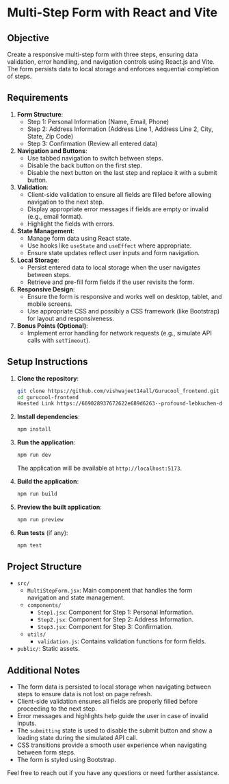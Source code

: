 # Multi-Step Form with React and Vite

## Objective
Create a responsive multi-step form with three steps, ensuring data validation, error handling, and navigation controls using React.js and Vite. The form persists data to local storage and enforces sequential completion of steps.

## Requirements
1. **Form Structure**:
    - Step 1: Personal Information (Name, Email, Phone)
    - Step 2: Address Information (Address Line 1, Address Line 2, City, State, Zip Code)
    - Step 3: Confirmation (Review all entered data)
2. **Navigation and Buttons**:
    - Use tabbed navigation to switch between steps.
    - Disable the back button on the first step.
    - Disable the next button on the last step and replace it with a submit button.
3. **Validation**:
    - Client-side validation to ensure all fields are filled before allowing navigation to the next step.
    - Display appropriate error messages if fields are empty or invalid (e.g., email format).
    - Highlight the fields with errors.
4. **State Management**:
    - Manage form data using React state.
    - Use hooks like `useState` and `useEffect` where appropriate.
    - Ensure state updates reflect user inputs and form navigation.
5. **Local Storage**:
    - Persist entered data to local storage when the user navigates between steps.
    - Retrieve and pre-fill form fields if the user revisits the form.
6. **Responsive Design**:
    - Ensure the form is responsive and works well on desktop, tablet, and mobile screens.
    - Use appropriate CSS and possibly a CSS framework (like Bootstrap) for layout and responsiveness.
7. **Bonus Points (Optional)**:
    - Implement error handling for network requests (e.g., simulate API calls with `setTimeout`).


## Setup Instructions
1. **Clone the repository**:
    ```sh
    git clone https://github.com/vishwajeet14all/Gurucool_frontend.git
    cd gurucool-frontend
    Hoested Link https://669028937672622e689d6263--profound-lebkuchen-d3b489.netlify.app/
    ```

2. **Install dependencies**:
    ```sh
    npm install
    ```

3. **Run the application**:
    ```sh
    npm run dev
    ```

    The application will be available at `http://localhost:5173`.

4. **Build the application**:
    ```sh
    npm run build
    ```

5. **Preview the built application**:
    ```sh
    npm run preview
    ```

6. **Run tests** (if any):
    ```sh
    npm test
    ```

## Project Structure
- `src/`
  - `MultiStepForm.jsx`: Main component that handles the form navigation and state management.
  - `components/`
    - `Step1.jsx`: Component for Step 1: Personal Information.
    - `Step2.jsx`: Component for Step 2: Address Information.
    - `Step3.jsx`: Component for Step 3: Confirmation.
  - `utils/`
    - `validation.js`: Contains validation functions for form fields.   
- `public/`: Static assets.

## Additional Notes
- The form data is persisted to local storage when navigating between steps to ensure data is not lost on page refresh.
- Client-side validation ensures all fields are properly filled before proceeding to the next step.
- Error messages and highlights help guide the user in case of invalid inputs.
- The `submitting` state is used to disable the submit button and show a loading state during the simulated API call.
- CSS transitions provide a smooth user experience when navigating between form steps.
- The form is styled using Bootstrap.

Feel free to reach out if you have any questions or need further assistance.
